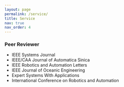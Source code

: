 ```yaml
---
layout: page
permalink: /service/
title: Service
nav: true
nav_order: 4
---
```


### Peer Reviewer
- IEEE Systems Journal
- IEEE/CAA Journal of Automatica Sinica
- IEEE Robotics and Automation Letters
- IEEE Journal of Oceanic Engineering
- Expert Systems With Applications
- International Conference on Robotics and Automation
